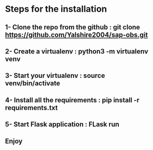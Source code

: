 # Steps for the installation

## 1- Clone the repo from the github : git clone https://github.com/Yalshire2004/sap-obs.git

## 2- Create a virtualenv  : python3 -m virtualenv venv

## 3- Start your virtualenv : source venv/bin/activate

## 4- Install all the requirements : pip install -r requirements.txt

## 5- Start Flask application : FLask run

## Enjoy

